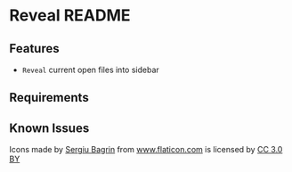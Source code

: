 # Reveal README


## Features

* `Reveal` current open files into sidebar

## Requirements


## Known Issues



<div>Icons made by <a href="https://www.flaticon.com/authors/sergiu-bagrin" title="Sergiu Bagrin">Sergiu Bagrin</a> from <a href="https://www.flaticon.com/" title="Flaticon">www.flaticon.com</a> is licensed by <a href="http://creativecommons.org/licenses/by/3.0/" title="Creative Commons BY 3.0" target="_blank">CC 3.0 BY</a></div>
